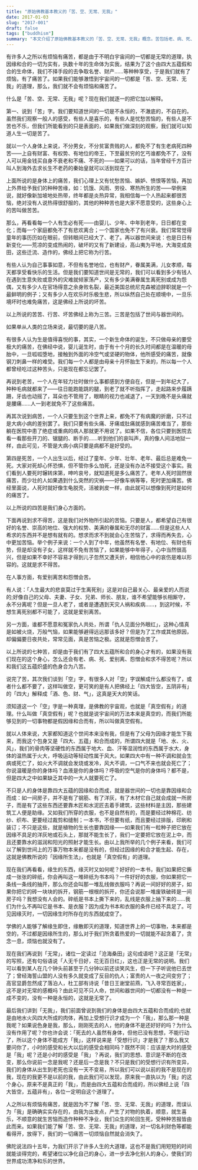 ```yaml
---
title: "原始佛教基本教义的「苦、空、无常、无我」"
date: 2017-01-03
slug: "2017-001"
draft: false
tags: ["buddhism"]
summary: "本文介绍了原始佛教基本教义的「苦、空、无常、无我」概念。苦包括老、病、死、爱别离、怨憎会和求不得苦；空是指宇宙间的万法本来是真空的，而我们所能够见到的一切事物都是假因缘和合而有；无常是指世间上的一切事物都没有一种是一成不变的，没有一种是永恒的；无我是指我们的身体是由四大五蕴和合而成的，而不是真正的「我」。"
---
```


有许多人之所以有烦恼有痛苦，都是由于不明白宇宙间的一切都是无常的道理，执因缘和合的一切为实有，执数十年的生命体为实我，结果为了这个由四大五蕴假和合的生命体，我们不择手段的去争取名誉、财产……等种种享受，于是我们就有了烦恼，有了痛苦了。如果我们能够澈悟到宇宙间的一切都是「苦、空、无常、无我」的道理，那么，我们就不会有烦恼和痛苦了。

什么是「苦、空、无常、无我」呢？现在我们就逐一的把它加以解释。

第一、说到「苦」字。我们要知道世间的一切是不永恒的，不澈底的，不自在的。虽然我们观察一般人的感受，有些人是喜乐的，有些人是忧愁苦恼的，有些人是不苦也不乐，但我们所能看到的只是表面的，如果我们做深刻的观察，我们就可以知道人生一切是苦了。

就以一个人身体上来说，不分男女，不分贫富贵贱的人，都免不了有生老病死四种苦——上自有财富、有权势、有地位的帝王，下至最贫穷的乞丐谁都免不了，没有人可以用金钱买自身不衰老和不痛、不死的——如果可以的话，当年曾经千方百计叫人到海外去求长生不老药的秦始皇就可以活到现在了。

上面所说的是身体上的痛苦，我们心理上又有忧愁苦恼、嫉妒、愤恨等苦恼，再加上外界给予我们的种种苦缘，如：饥饿、风雨、劳役、寒热所生的苦——举例来说，就好像新加坡地处热带，终年都是炎热异常，我相信每一个人热起来都很苦恼，绝对没有人说热得很舒服的，其他的种种苦也是大家不愿意受的，这些身心上的苦叫做苦苦。

那么，再看看每一个人有生必有死——由婴儿、少年、中年到老年，日日都在变化；而每一个家庭都免不了有悲欢离合；一个国家也免不了有兴衰。我们常常觉得童年的事历历如在眼前，但转眼间已经大了、老了。再以器世间来说：也是日日有新变化——荒凉的变成热闹的，破坏的又有了新建设，高山夷为平地，大海变成良田，这些迁流、造作的，佛经上把它称为行苦。

有些人认为自己事事如意，不但有名誉地位，也有财产，眷属美满，儿女孝顺，每天都享受看快乐的生活。但是我们要知道世间是无常的，我们可以看到多少有钱人在遇到生意失败或意外的灾难就倾家荡产，又有多少美满眷属生离死别或成为怨偶，又有多少人在官场得意之余身败名裂，最近美国总统尼克森被迫辞职就是一个最鲜明的例子；又有多少人在欢乐时乐极生悲，所以纵然自己处在顺境中，一旦乐境坏时也难免痛苦，这是佛经上所说的坏苦。

以上所说的苦苦、行苦、坏苦佛经上称为三苦。三苦是包括了世间与器世间的。

如果单从人类的立场来说，最切要的是八苦。

有很多人认为生是值得喜悦的事，其实，一个新生命体的诞生，不只做母亲的要受极大的痛苦，在佛经中说，婴儿诞生时，由于有十个月的长久时间都是在温暖的母胎中，一旦呱呱堕地，接触到外面的冷空气或坚硬的物体，他所感受的痛苦，就像钢刀刺鼻一样的难受。我们每一个人都是由母亲十月怀胎生下来的，所以每一个人都曾经吃过这种苦头，只是现在都忘记罢了。

再说到老苦，一个人在年轻力壮时做什么事都感到方便自在，但是一到年纪大了，种种毛病就都来了——往日能跑能跳的腿，到老了就不听指挥了，走起路来步履蹒跚，牙齿也动摇了，耳朵也不管用了，眼睛的视力也减退了，一天到晚不是头痛就是腰痛……人一到老就免不了这些痛苦。

再其次说到病苦，一个人只要生到这个世界上来，都免不了有病魔的折磨，只不过是大病小病的差别罢了。我们只要有些头痛、牙痛或肚痛就感到痛苦难当了，那些躺在医院中患了绝症或重病的病人那就更不用说了。如果不信，各位只要到医院去看一看那些开刀的、锯腿的、断手的……听到他们的哀叫声，真的像人间活地狱一样，由此可见，不管是大病小病只要是病都不是好受的。

第四是死苦，一个人出生以后，经过了童年、少年、壮年、老年、最后总是难免一死。大家对死却心怀恐惧，但不管你多么怕死，还是没有办法不接受这个事实。我们看到人要死时辗转床第，呻吟哀号，就知道死是多么痛苦了。老年人死时固然很痛苦，而少壮的人如果遇到什么突然的灾祸——好像车祸等等，死时更加痛苦。佛经里面说，人死时就好像生龟脱壳，活被剥皮一样，由此就可以想像到死时是如何的痛苦了。

以上所说的四苦是我们身心方面的。

下面再说到求不得苦，这是我们对外物所引起的苦恼。只要是人，都希望自己有很好的名誉、崇高的地位、强大的权势、美满的眷属和无尽的财富……但是这些人人希求的东西并不是想有就有的。想求而求不到就会心生苦恼了，求得而再失去，心中更加苦恼。举个例子来说：一个人到了中年，他虽然有名誉、有地位、有财也有势，但是却没有子女，这样就不免有苦恼了，如果能够中年得子，心中当然很高兴，但是如果不幸好不容易才得到儿子忽然又遭夭折，相信他心中的哀伤是难以形容的。这就是求不得苦。

在人事方面，有爱别离苦和怨憎会苦。

有人说：「人生最大的悲哀莫过于生离死别」这是对自己最关心、最亲爱的人而说的;好像自己的父母、夫妻、子女、兄弟、师长、朋友，谁不希望能够长相厮守，永不分离呢？但是一旦人老了，或者是遭遇到天灾人祸和疾病……，到这时候，不想生离死别都不可能了，这就是爱别离苦。

另一方面，谁都不愿意和冤家仇人共处，所谓「仇人见面分外眼红」，这种心情真是如被火烧，万般气恼，如果能够避得远远那该多好？但是为了工作或其他原因，却偏偏要日夜共处，常常见面，真是苦恼之极。这就是怨憎会苦了。

以上所说的七种苦，却是由于我们有了四大五蕴所和合的身心才有的，如果没有我们现在的这个身心，怎么还会有老、病、死、爱别离、怨憎会和求不得苦呢？所以和我们这五蕴炽盛的色身合为八苦。

说完了苦，其次我们谈到「空」字，有很多人对「空」字误解成什么都没有了，或者什么都不要了，这样叫做空，更可笑的是有人把佛经上「四大皆空，五阴非有」的「四大」解释成「酒、色、财、气」，这真是天大的笑话。

须知道这一个「空」字是一种真理，是佛教的宇宙观，也就是「真空假有」的道理。什么叫做「真空假有」呢？也就是说宇宙间的万法本来是真空的，而我们所能够见到的一切事物都是假因缘和合而有，所以叫做真空假有。

就以人体来说，大家都知道这个世间本来没有我，但是有了父母为因缘才能生下我来，而我这个包身又是「四大、五蕴」和合而成的，所谓四大就是「地、水、火、风」，我们的骨肉等坚硬性的东西属于地大、血、汗等湿润性的东西属于水大，身体的温热属于火大，呼吸运动等轻动性属于风大。如果四大中有一种不调和就会生病或死亡了，如火大不调就会发烧或发冷，风大不调，一口气不来也就会死亡了；你说温暖是你的身体吗？血液是你的身体吗？呼吸的空气是你的身体吗？都不是，但是四大之中如果缺乏其中的一大人就要死亡了。

不只是人的身体是靠四大五蕴的因缘和合而成，就是器世间的一切也是靠因缘和合而成：如一间房子，并不是有了钢筋、有了洋灰，有了木材它自己就会成就一所房子，而是有了这些东西还要靠木匠和水泥匠去着手建筑，这些材料是主因，那些建筑工人便是助缘。又如我们所穿的衣服，也不是自然有的，而是要经过种棉花、纺纱、织布、更要经过裁剪和缝制；一本书，不但要有纸，而且要经过排版，印刷和装订；不只是这些，就是植物的生长也要靠因缘——如果我们有一粒种子把它放在因缘不具足的洋灰地或石头上，那就不能生长了，我们一定要把它放在泥上中，而且还要靠水的滋润和阳光的照射才能生长。由以上我所举的几个例子来看，我们可以了解到世间上的万事万物本来都是没有的，但经过因缘的和合才能生起、存在，这就是佛教所说的「因缘所生法」，也就是「真空假有」的道理。

现在我们再看看，缘生的东西，缘灭时又如何呢？好好的一本书，我们如果把它撕成一张张的碎纸，你会再叫这一堆碎纸为书本吗？一件好好的衣服，你如果把它一条线一条线的抽开，那么你还会叫那一堆乱线做衣服吗？再说一间好好的房子，如果你把它的砖一块块的拆开，钢筋一根根的拆开，你还会说那一堆废铁破砖是一间房子吗？我想没有人会的。碎纸是书本上撕下来的，乱线是衣服上抽下来的……我们为什么不再叫它是书本、是衣服？因为成为书本和衣服的条件已经不具足了。可见因缘灭时，一切因缘生时所存在的东西就成空了。

学佛的人能够了解缘生即住，缘散即灭的道理，知道世界上的一切事物，本来都是空的，不过都是因缘所生的，那么对于我们所贪着热爱的一切就能不起贪着了，贪念一息，烦恼也就没有了。

现在我们再说到「无常」，诸位一定读过「沧海桑田」这句成语吧？这正是「无常」的写照，还有句俗语说「人无千日好，花无百日红」，这也正是无常的说明。我们可以看到某人在几个钟头前甚至于几分钟以前还谈笑风生，但一下子听说他已去世了；曾经海誓山盟的人没有多久就变成了反目的仇人；富贵的人一夜之间变穷了；高官显爵忽然成了落泊人，杜工部有诗说「昔日王谢堂前燕，飞入寻常百姓家」，这不是对无常的感概吗？由此可见不只人命，世间和器世间的一切都没有一种是一成不变的，没有一种是永恒的，这就是无常了。

最后我们讲到「无我」，我们前面曾说到我们的身体是由四大五蕴和合而成的;也就是由地水火风四大所成的肉体，再加上受想行识才成为一个「我」，那么那一种是我呢？如果说色身是我，那么，刚刚死去的人，他的身体不是还好好的吗？为什么没有作用了呢？你也许会说：「死去的人虽然有身体，但他已没有思想，不能行动了，所以这个身体不能成方「我」，这样说来是「受想行识」才是我了？那么我又要问你了，小时的感受和长大以后的感受会相同吗？既然不同：应该是大时的感受是「我」呢？还是小时的感受是「我」？再说，我们的思想、意识是不断的在改变，那么你说前一念是我呢？还是后一念是我？不只是我们的受想行识有所变异，我们的身体从出生到老死也没有一天不变易，所以我们可以说以前的我不是现在的我，现在的我更不是以前的我，由此我们可以发现，原来我一直执以为「我」的这个身心，原来不是真正的「我」，而是由四大五蕴和合而成的，所以佛经上说「四大皆空，五蕴非有」，各位一定明自这个道理了。

人之所以有烦恼有痛苦，就是因为不了解「苦、空、无常、无我」的道理，而误认为「我」是确确实实存在的，由我为出发点，产生了对物的执着，顺意，就生喜乐，不顺意的就生苦恼而造作种种不净业，我们众生的轮回生死，受种种苦报皆由此而来。如果我们能了解「苦、空、无常、无我」的道理，对一切名利财色等都能看得开，放得下，我们的一切痛苦一切烦恼自然就会消失了。

佛陀说法四十五年，为我们开示了许多人生的大道理，这也不是我们用短短的时间就能谈得完的，希望诸位以净化自己的身心，进一步去净化别人的身心，使我们的世界成功清净和乐的世界。
